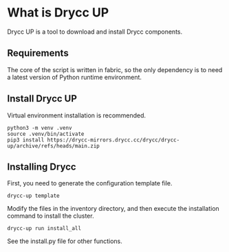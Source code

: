 # What is Drycc UP

Drycc UP is a tool to download and install Drycc components.

## Requirements

The core of the script is written in fabric, so the only dependency is to need a latest version of Python runtime environment.

## Install Drycc UP

Virtual environment installation is recommended.

```
python3 -m venv .venv
source .venv/bin/activate
pip3 install https://drycc-mirrors.drycc.cc/drycc/drycc-up/archive/refs/heads/main.zip
```

## Installing Drycc

First, you need to generate the configuration template file.

```
drycc-up template
```

Modify the files in the inventory directory, and then execute the installation command to install the cluster.

```
drycc-up run install_all
```

See the install.py file for other functions.